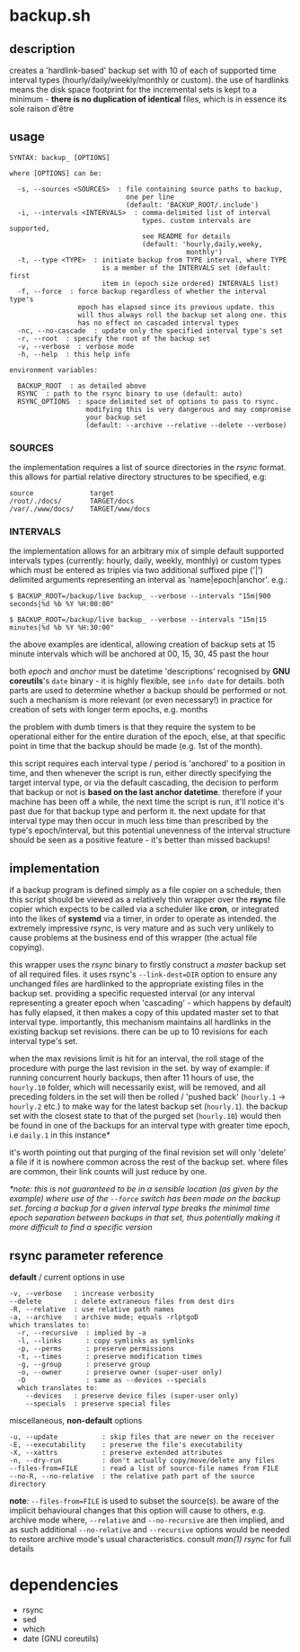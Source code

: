 # backup.sh

## description
creates a 'hardlink-based' backup set with 10 of each of supported time interval types (hourly/daily/weekly/monthly or custom). the use of hardlinks means the disk space footprint for the incremental sets is kept to a minimum - **there is no duplication of identical** files, which is in essence its sole raison d'être

## usage
```
SYNTAX: backup_ [OPTIONS]

where [OPTIONS] can be:

  -s, --sources <SOURCES>  : file containing source paths to backup,
                             one per line
                             (default: 'BACKUP_ROOT/.include')
  -i, --intervals <INTERVALS>  : comma-delimited list of interval
                                 types. custom intervals are supported,
                                 see README for details
                                 (default: 'hourly,daily,weeky,
                                            monthly')
  -t, --type <TYPE>  : initiate backup from TYPE interval, where TYPE
                       is a member of the INTERVALS set (default: first
                       item in (epoch size ordered) INTERVALS list)
  -f, --force  : force backup regardless of whether the interval type's
                 epoch has elapsed since its previous update. this
                 will thus always roll the backup set along one. this
                 has no effect on cascaded interval types
  -nc, --no-cascade  : update only the specified interval type's set
  -r, --root  : specify the root of the backup set
  -v, --verbose  : verbose mode
  -h, --help  : this help info

environment variables:

  BACKUP_ROOT  : as detailed above
  RSYNC  : path to the rsync binary to use (default: auto)
  RSYNC_OPTIONS  : space delimited set of options to pass to rsync.
                   modifying this is very dangerous and may compromise
                   your backup set
                   (default: --archive --relative --delete --verbose)
```

### SOURCES
the implementation requires a list of source directories in the *rsync* format. this allows for partial relative directory structures to be specified, e.g:
```
source              target
/root/./docs/       TARGET/docs
/var/./www/docs/    TARGET/www/docs
```

### INTERVALS
the implementation allows for an arbitrary mix of simple default supported intervals types (currently: hourly, daily, weekly, monthly) or custom types which must be entered as triples via two additional suffixed pipe ('|') delimited arguments representing an interval as 'name|epoch|anchor'. e.g.:

```
$ BACKUP_ROOT=/backup/live backup_ --verbose --intervals "15m|900 seconds|%d %b %Y %H:00:00"

$ BACKUP_ROOT=/backup/live backup_ --verbose --intervals "15m|15 minutes|%d %b %Y %H:30:00"

```
the above examples are identical, allowing creation of backup sets at 15 minute intervals which will be anchored at 00, 15, 30, 45 past the hour

both *epoch* and *anchor* must be datetime 'descriptions' recognised by **GNU coreutils**'s `date` binary - it is highly flexible, see `info date` for details. both parts are used to determine whether a backup should be performed or not. such a mechanism is more relevant (or even necessary!) in practice for creation of sets with longer term epochs, e.g. months

the problem with dumb timers is that they require the system to be operational either for the entire duration of the epoch, else, at that specific point in time that the backup should be made (e.g. 1st of the month).

this script requires each interval type / period is 'anchored' to a position in time, and then whenever the script is run, either directly specifying the target interval type, or via the default cascading, the decision to perform that backup or not is **based on the last anchor datetime**. therefore if your machine has been off a while, the next time the script is run, it'll notice it's past due for that backup type and perform it. the next update for that interval type may then occur in much less time than prescribed by the type's epoch/interval, but this potential unevenness of the interval structure should be seen as a positive feature - it's better than missed backups!

## implementation
if a backup program is defined simply as a file copier on a schedule, then this script should be viewed as a relatively thin wrapper over the **rsync** file copier which expects to be called via a scheduler like **cron**, or integrated into the likes of **systemd** via a timer, in order to operate as intended. the extremely impressive *rsync*, is very mature and as such very unlikely to cause problems at the business end of this wrapper (the actual file copying).

this wrapper uses the *rsync* binary to firstly construct a *master* backup set of all required files. it uses rsync's `--link-dest=DIR` option to ensure any unchanged files are hardlinked to the appropriate existing files in the backup set. providing a specific requested interval (or any interval representing a greater epoch when 'cascading' - which happens by default) has fully elapsed, it then makes a copy of this updated master set to that interval type. importantly, this mechanism maintains all hardlinks in the existing backup set revisions. there can be up to 10 revisions for each interval type's set.

when the max revisions limit is hit for an interval, the roll stage of the procedure with purge the last revision in the set. by way of example: if running concurrent hourly backups, then after 11 hours of use, the `hourly.10` folder, which will necessarily exist, will be removed, and all preceding folders in the set will then be rolled / 'pushed back' (`hourly.1` -> `hourly.2` etc.) to make way for the latest backup set (`hourly.1`). the backup set with the closest state to that of the purged set (`hourly.10`) would then be found in one of the backups for an interval type with greater time epoch, i.e `daily.1` in this instance*

it's worth pointing out that purging of the final revision set will only 'delete' a file if it is nowhere common across the rest of the backup set. where files are common, their link counts will just reduce by one.


*\*note: this is not guaranteed to be in a sensible location (as given by the example) where use of the `--force` switch has been made on the backup set. forcing a backup for a given interval type breaks the minimal time epoch separation between backups in that set, thus potentially making it more difficult to find a specific version*

## rsync parameter reference

**default** / current options in use
```
-v, --verbose   : increase verbosity
--delete        : delete extraneous files from dest dirs
-R, --relative  : use relative path names
-a, --archive   : archive mode; equals -rlptgoD
which translates to:
  -r, --recursive  : implied by -a
  -l, --links      : copy symlinks as symlinks
  -p, --perms      : preserve permissions
  -t, --times      : preserve modification times
  -g, --group      : preserve group
  -o, --owner      : preserve owner (super-user only)
  -D               : same as --devices --specials
  which translates to:
    --devices   : preserve device files (super-user only)
    --specials  : preserve special files
```
miscellaneous, **non-default** options
```
-u, --update           : skip files that are newer on the receiver
-E, --executability    : preserve the file's executability
-X, --xattrs           : preserve extended attributes
-n, --dry-run          : don't actually copy/move/delete any files
--files-from=FILE      : read a list of source-file names from FILE
--no-R, --no-relative  : the relative path part of the source directory
```
**note**:
`--files-from=FILE`  is used to subset the source(s). be aware of the
implicit behavioural changes that this option will cause to others,
e.g. archive mode where, `--relative` and `--no-recursive` are then
implied, and as such additional `--no-relative` and `--recursive`
options would be needed to restore archive mode's usual characteristics.
consult *man(1) rsync* for full details

# dependencies
- rsync
- sed
- which
- date (GNU coreutils)
